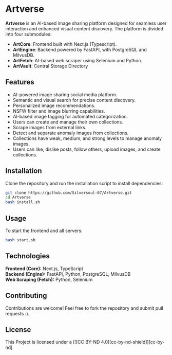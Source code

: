 # Artverse

**Artverse** is an AI-based image sharing platform designed for seamless user interaction and enhanced visual content discovery. The platform is divided into four submodules:
- **ArtCore**: Frontend built with Next.js (Typescript).
- **ArtEngine**: Backend powered by FastAPI, with PostgreSQL and MilvusDB.
- **ArtFetch**: AI-based web scraper using Selenium and Python.
- **ArtVault**: Central Storage Directory

## Features

- AI-powered image sharing social media platform.
- Semantic and visual search for precise content discovery.
- Personalized image recommendations.
- NSFW filter and image blurring capabilities.
- AI-based image tagging for automated categorization.
- Users can create and manage their own collections.
- Scrape images from external links.
- Detect and separate anomaly images from collections.
- Collections have weak, medium, and strong levels to manage anomaly images.
- Users can like, dislike posts, follow others, upload images, and create collections.

## Installation

Clone the repository and run the installation script to install dependencies:

```bash
git clone https://github.com/Silversoul-07/Artverse.git
cd Artverse
bash install.sh
```
## Usage

To start the frontend and all servers:

```bash
bash start.sh
```

## Technologies
**Frontend (Core):** Next.js, TypeScript  
**Backend (Engine):** FastAPI, Python, PostgreSQL, MilvusDB  
**Web Scraping (Fetch):** Python, Selenium


## Contributing
Contributions are welcome! Feel free to fork the repository and submit pull requests :).

## License
This Project is licensed under a [![CC BY-ND 4.0][cc-by-nd-shield]][cc-by-nd]
